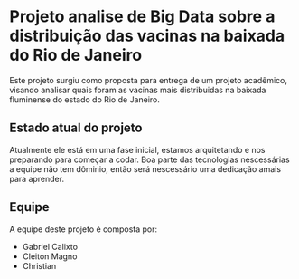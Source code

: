 # Projeto analise de Big Data sobre a distribuição das vacinas na baixada do Rio de Janeiro
Este projeto surgiu como proposta para entrega de um projeto acadêmico, visando analisar quais foram as vacinas mais distribuidas na baixada fluminense do estado do Rio de Janeiro.

## Estado atual do projeto
Atualmente ele está em uma fase inicial, estamos arquitetando e nos preparando para começar a codar. Boa parte das tecnologias nescessárias a equipe não tem dôminio, então será nescessário uma dedicação amais para aprender.

## Equipe
A equipe deste projeto é composta por:
* Gabriel Calixto
* Cleiton Magno
* Christian
